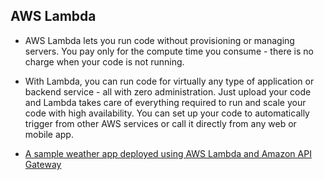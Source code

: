## AWS Lambda

* AWS Lambda lets you run code without provisioning or managing servers. You pay only for the compute time you consume - there is no charge when your code is not running.

* With Lambda, you can run code for virtually any type of application or backend service - all with zero administration. Just upload your code and Lambda takes care of everything required to run and scale your code with high availability. You can set up your code to automatically trigger from other AWS services or call it directly from any web or mobile app.


* [A sample weather app deployed using AWS Lambda and Amazon API Gateway](https://github.com/aws-samples/lambda-refarch-webapp)
